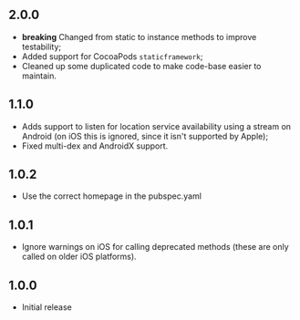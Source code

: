 ## 2.0.0

* **breaking** Changed from static to instance methods to improve testability;
* Added support for CocoaPods `staticframework`;
* Cleaned up some duplicated code to make code-base easier to maintain.

## 1.1.0

* Adds support to listen for location service availability using a stream on Android (on iOS this is ignored, since it isn't supported by Apple);
* Fixed multi-dex and AndroidX support.

## 1.0.2

* Use the correct homepage in the pubspec.yaml

## 1.0.1

* Ignore warnings on iOS for calling deprecated methods (these are only called on older iOS platforms).

## 1.0.0

* Initial release

